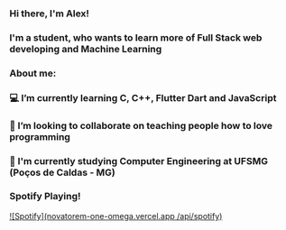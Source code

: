 
### Hi there, I'm Alex!
### I'm a student, who wants to learn more of Full Stack web developing and Machine Learning
### About me:
### 💻 I’m currently learning C, C++, Flutter Dart and JavaScript
### 👯 I’m looking to collaborate on teaching people how to love programming
### 📖 I'm currently studying Computer Engineering at UFSMG (Poços de Caldas - MG)

### Spotify Playing!
[![Spotify](novatorem-one-omega.vercel.app
/api/spotify)](https://open.spotify.com/user/227bdvzaulsnksda4o42rytpa?si=304f73e8e09d4c5d)


<!--
**Alexandre2107/Alexandre2107** is a ✨ _special_ ✨ repository because its `README.md` (this file) appears on your GitHub profile.



